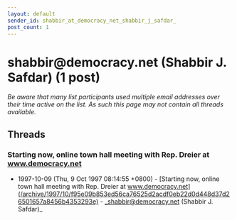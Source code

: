 ```yaml
---
layout: default
sender_id: shabbir_at_democracy_net_shabbir_j_safdar_
post_count: 1
---
```


# shabbir<span>@</span>democracy.net (Shabbir J. Safdar) (1 post)

_Be aware that many list participants used multiple email addresses over their time active on the list. As such this page may not contain all threads available._

## Threads

### Starting now, online town hall meeting with Rep. Dreier at www.democracy.net
+ 1997-10-09 (Thu, 9 Oct 1997 08:14:55 +0800) - [Starting now, online town hall meeting with Rep. Dreier at www.democracy.net](/archive/1997/10/f95e09b853ed56ca76525d2acdf0eb22d0d448d37d26501657a8456b4353293e) - _shabbir@democracy.net (Shabbir J. Safdar)_

